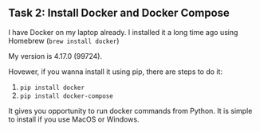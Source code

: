 ## Task 2: Install Docker and Docker Compose

I have Docker on my laptop already. I installed it a long time ago using Homebrew (`brew install docker`)

My version is 4.17.0 (99724).

Hovewer, if you wanna install it using pip, there are steps to do it:
1. `pip install docker`
2. `pip install docker-compose`

It gives you opportunity to run docker commands from Python.
It is simple to install if you use MacOS or Windows.